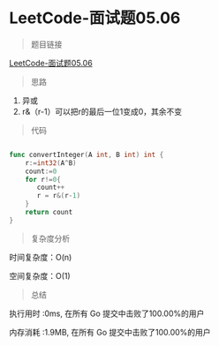 # LeetCode-面试题05.06

>题目链接

[LeetCode-面试题05.06](https://leetcode-cn.com/problems/convert-integer-lcci/)

> 思路

1. 异或
2. r&（r-1）可以把r的最后一位1变成0，其余不变

>代码

```go

func convertInteger(A int, B int) int {
    r:=int32(A^B)
    count:=0
    for r!=0{
       count++
       r = r&(r-1)
    }
    return count
}


```

>复杂度分析

时间复杂度：O(n)

空间复杂度：O(1)

>总结

执行用时 :0ms, 在所有 Go 提交中击败了100.00%的用户

内存消耗 :1.9MB, 在所有 Go 提交中击败了100.00%的用户
